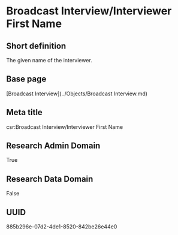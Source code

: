 # Broadcast Interview/Interviewer First Name
## Short definition
The given name of the interviewer.
## Base page
[Broadcast Interview](../Objects/Broadcast Interview.md)
## Meta title
csr:Broadcast Interview/Interviewer First Name
## Research Admin Domain
True
## Research Data Domain
False
## UUID
885b296e-07d2-4de1-8520-842be26e44e0
